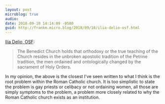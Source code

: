 ```yaml
---
layout: post
microblog: true
audio: 
date: 2018-09-10 14:14:09 -0500
guid: http://frankm.micro.blog/2018/09/10/ilia-delio-osf.html
---
```

[Ilia Delio, OSF](https://www.omegacenter.info/schism-or-evolution/): 
>The Benedict Church holds that orthodoxy or the true teaching of the Church resides in the unbroken apostolic tradition of the Petrine tradition, the men ordained and ontologically changed by the sacrament of Holy Orders. 

In my opinion, the above is the closest I've seen written to what I think is the root problem within the Roman Catholic church. It is too simplistic to state the problem is gay priests or celibacy or not ordaining women, all those are simply symptoms to the problem, a problem more closely related to why the Roman Catholic church exists as an institution. 
